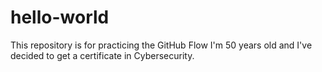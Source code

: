 # hello-world
This repository is for practicing the GitHub Flow
I'm 50 years old and I've decided to get a certificate in Cybersecurity.
